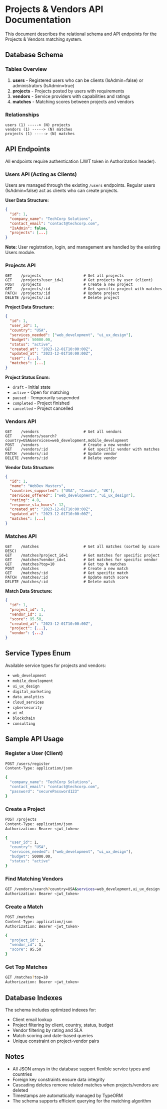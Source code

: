 # Projects & Vendors API Documentation

This document describes the relational schema and API endpoints for the Projects & Vendors matching system.

## Database Schema

### Tables Overview

1. **users** - Registered users who can be clients (IsAdmin=false) or administrators (IsAdmin=true)
2. **projects** - Projects posted by users with requirements
3. **vendors** - Service providers with capabilities and ratings
4. **matches** - Matching scores between projects and vendors

### Relationships

```
users (1) -----> (N) projects
vendors (1) -----> (N) matches
projects (1) -----> (N) matches
```

## API Endpoints

All endpoints require authentication (JWT token in Authorization header).

### Users API (Acting as Clients)

Users are managed through the existing `/users` endpoints. Regular users (IsAdmin=false) act as clients who can create projects.

**User Data Structure:**

```json
{
  "id": 1,
  "company_name": "TechCorp Solutions",
  "contact_email": "contact@techcorp.com",
  "IsAdmin": false,
  "projects": [...]
}
```

**Note:** User registration, login, and management are handled by the existing Users module.

### Projects API

```
GET    /projects                   # Get all projects
GET    /projects?user_id=1         # Get projects by user (client)
POST   /projects                   # Create a new project
GET    /projects/:id               # Get specific project with matches
PATCH  /projects/:id               # Update project
DELETE /projects/:id               # Delete project
```

**Project Data Structure:**

```json
{
  "id": 1,
  "user_id": 1,
  "country": "USA",
  "services_needed": ["web_development", "ui_ux_design"],
  "budget": 50000.00,
  "status": "active",
  "created_at": "2023-12-01T10:00:00Z",
  "updated_at": "2023-12-01T10:00:00Z",
  "user": {...},
  "matches": [...]
}
```

**Project Status Enum:**

- `draft` - Initial state
- `active` - Open for matching
- `paused` - Temporarily suspended
- `completed` - Project finished
- `cancelled` - Project cancelled

### Vendors API

```
GET    /vendors                    # Get all vendors
GET    /vendors/search?country=USA&services=web_development,mobile_development
POST   /vendors                    # Create a new vendor
GET    /vendors/:id                # Get specific vendor with matches
PATCH  /vendors/:id                # Update vendor
DELETE /vendors/:id                # Delete vendor
```

**Vendor Data Structure:**

```json
{
  "id": 1,
  "name": "WebDev Masters",
  "countries_supported": ["USA", "Canada", "UK"],
  "services_offered": ["web_development", "ui_ux_design"],
  "rating": 4.8,
  "response_sla_hours": 12,
  "created_at": "2023-12-01T10:00:00Z",
  "updated_at": "2023-12-01T10:00:00Z",
  "matches": [...]
}
```

### Matches API

```
GET    /matches                    # Get all matches (sorted by score DESC)
GET    /matches?project_id=1       # Get matches for specific project
GET    /matches?vendor_id=1        # Get matches for specific vendor
GET    /matches?top=10             # Get top N matches
POST   /matches                    # Create a new match
GET    /matches/:id                # Get specific match
PATCH  /matches/:id                # Update match score
DELETE /matches/:id                # Delete match
```

**Match Data Structure:**

```json
{
  "id": 1,
  "project_id": 1,
  "vendor_id": 1,
  "score": 95.50,
  "created_at": "2023-12-01T10:00:00Z",
  "project": {...},
  "vendor": {...}
}
```

## Service Types Enum

Available service types for projects and vendors:

- `web_development`
- `mobile_development`
- `ui_ux_design`
- `digital_marketing`
- `data_analytics`
- `cloud_services`
- `cybersecurity`
- `ai_ml`
- `blockchain`
- `consulting`

## Sample API Usage

### Register a User (Client)

```bash
POST /users/register
Content-Type: application/json

{
  "company_name": "TechCorp Solutions",
  "contact_email": "contact@techcorp.com",
  "password": "securePassword123"
}
```

### Create a Project

```bash
POST /projects
Content-Type: application/json
Authorization: Bearer <jwt_token>

{
  "user_id": 1,
  "country": "USA",
  "services_needed": ["web_development", "ui_ux_design"],
  "budget": 50000.00,
  "status": "active"
}
```

### Find Matching Vendors

```bash
GET /vendors/search?country=USA&services=web_development,ui_ux_design
Authorization: Bearer <jwt_token>
```

### Create a Match

```bash
POST /matches
Content-Type: application/json
Authorization: Bearer <jwt_token>

{
  "project_id": 1,
  "vendor_id": 1,
  "score": 95.50
}
```

### Get Top Matches

```bash
GET /matches?top=10
Authorization: Bearer <jwt_token>
```

## Database Indexes

The schema includes optimized indexes for:

- Client email lookup
- Project filtering by client, country, status, budget
- Vendor filtering by rating and SLA
- Match scoring and date-based queries
- Unique constraint on project-vendor pairs

## Notes

- All JSON arrays in the database support flexible service types and countries
- Foreign key constraints ensure data integrity
- Cascading deletes remove related matches when projects/vendors are deleted
- Timestamps are automatically managed by TypeORM
- The schema supports efficient querying for the matching algorithm
